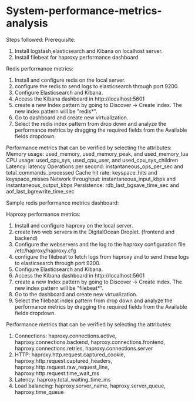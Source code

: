 # System-performance-metrics-analysis
Steps followed:
Prerequisite:
1. Install logstash,elasticsearch and Kibana on localhost server.
2. Install filebeat for haproxy performance dashboard

Redis performance metrics:
1. Install and configure redis on the local server.
2. configure the redis to send logs to elasticsearch through port 9200.
3. Configure Elasticsearch and Kibana.
4. Access the Kibana dashboard in http://localhost:5601
5. create a new Index pattern by going to Discover -> Create index. The new index pattern will be "redis*".
6. Go to dashboard and create new virtualization.
7. Select the redis index pattern from drop down and analyze the performance metrics by dragging the required fields from the Available fields dropdown.

Performance metrics that can be verified by selecting the attributes:
Memory usage: used_memory, used_memory_peak, and used_memory_lua
CPU usage: used_cpu_sys, used_cpu_user, and used_cpu_sys_children
Latency: latency
Operations per second: instantaneous_ops_per_sec and total_commands_processed
Cache hit rate: keyspace_hits and keyspace_misses
Network throughput: instantaneous_input_kbps and instantaneous_output_kbps
Persistence:  rdb_last_bgsave_time_sec and aof_last_bgrewrite_time_sec

Sample redis performance metrics dashboard:



Haproxy performance metrics:
1. Install and configure haproxy on the local server.
2. create two web servers in the DigitalOcean Droplet. (frontend and backend)
3. Configure the webservers and the log to the haproxy configuration file /etc/haproxy/haproxy.cfg
4. configure the filebeat to fetch logs from haproxy and to send these logs to elasticsearch through port 9200.
3. Configure Elasticsearch and Kibana.
4. Access the Kibana dashboard in http://localhost:5601
5. create a new Index pattern by going to Discover -> Create index. The new index pattern will be "filebeat*".
6. Go to the dashboard and create new virtualization.
7. Select the filebeat index pattern from drop down and analyze the performance metrics by dragging the required fields from the Available fields dropdown.

Performance metrics that can be verified by selecting the attributes:
1. Connections: haproxy.connections.active, haproxy.connections.backend, haproxy.connections.frontend, haproxy.connections.retries, haproxy.connections.server
2. HTTP: haproxy.http.request.captured_cookie, haproxy.http.request.captured_headers, haproxy.http.request.raw_request_line, haproxy.http.request.time_wait_ms
3. Latency: haproxy.total_waiting_time_ms
4. Load balancing: haproxy.server_name, haproxy.server_queue, haproxy.time_queue

